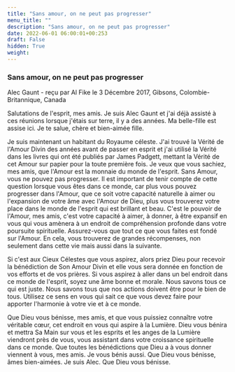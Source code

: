 ```yaml
---
title: "Sans amour, on ne peut pas progresser"
menu_title: ""
description: "Sans amour, on ne peut pas progresser"
date: 2022-06-01 06:00:01+00:253
draft: False
hidden: True
weight:
---
```

### Sans amour, on ne peut pas progresser

Alec Gaunt - reçu par Al Fike le 3 Décembre 2017, Gibsons, Colombie-Britannique, Canada

Salutations de l'esprit, mes amis. Je suis Alec Gaunt et j'ai déjà assisté à ces réunions lorsque j'étais sur terre, il y a des années. Ma belle-fille est assise ici. Je te salue, chère et bien-aimée fille.

Je suis maintenant un habitant du Royaume céleste. J'ai trouvé la Vérité de l'Amour Divin des années avant de passer en esprit et j'ai utilisé la Vérité dans les livres qui ont été publiés par James Padgett, mettant la Vérité de cet Amour sur papier pour la toute première fois. Je veux que vous sachiez, mes amis, que l'Amour est la monnaie du monde de l'esprit. Sans Amour, vous ne pouvez pas progresser. Il est important de tenir compte de cette question lorsque vous êtes dans ce monde, car plus vous pouvez progresser dans l'Amour, que ce soit votre capacité naturelle à aimer ou l'expansion de votre âme avec l'Amour de Dieu, plus vous trouverez votre place dans le monde de l'esprit qui est brillant et beau. C'est le pouvoir de l'Amour, mes amis, c'est votre capacité à aimer, à donner, à être expansif en vous qui vous amènera à un endroit de compréhension profonde dans votre poursuite spirituelle. Assurez-vous que tout ce que vous faites est fondé sur l'Amour. En cela, vous trouverez de grandes récompenses, non seulement dans cette vie mais aussi dans la suivante.

Si c'est aux Cieux Célestes que vous aspirez, alors priez Dieu pour recevoir la bénédiction de Son Amour Divin et elle vous sera donnée en fonction de vos efforts et de vos prières. Si vous aspirez à aller dans un bel endroit dans ce monde de l'esprit, soyez une âme bonne et morale. Nous savons tous ce qui est juste. Nous savons tous que nos actions doivent être pour le bien de tous. Utilisez ce sens en vous qui sait ce que vous devez faire pour apporter l'harmonie à votre vie et à ce monde.

Que Dieu vous bénisse, mes amis, et que vous puissiez connaître votre véritable cœur, cet endroit en vous qui aspire à la Lumière. Dieu vous bénira et mettra Sa Main sur vous et les esprits et les anges de la Lumière viendront près de vous, vous assistant dans votre croissance spirituelle dans ce monde. Que toutes les bénédictions que Dieu a à vous donner viennent à vous, mes amis. Je vous bénis aussi. Que Dieu vous bénisse, âmes bien-aimées. Je suis Alec. Que Dieu vous bénisse.
